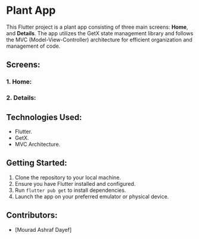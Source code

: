 # Plant App

This Flutter project is a plant app consisting of three main screens: **Home**, and **Details**. The app utilizes the GetX state management library and follows the MVC (Model-View-Controller) architecture for efficient organization and management of code.

## Screens:

### 1. Home:

### 2. Details:

## Technologies Used:

- Flutter.
- GetX.
- MVC Architecture.

## Getting Started:

1. Clone the repository to your local machine.
2. Ensure you have Flutter installed and configured.
3. Run `flutter pub get` to install dependencies.
4. Launch the app on your preferred emulator or physical device.

## Contributors:

- [Mourad Ashraf Dayef]